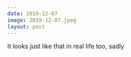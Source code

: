 ```yaml
---
date: 2019-12-07
image: 2019-12-07.jpeg
layout: post
---
```


It looks just like that in real life too, sadly
